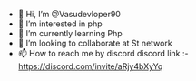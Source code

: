 - 👋 Hi, I’m @Vasudevloper90
- 👀 I’m interested in php
- 🌱 I’m currently learning Php
- 💞️ I’m looking to collaborate at St network 
- 📫 How to reach me by discord
                 discord link :- https://discord.com/invite/aRjy4bXyYq


<!---
Vasudevloper90/Vasudevloper90 is a ✨ special ✨ repository because its `README.md` (this file) appears on your GitHub profile.
You can click the Preview link to take a look at your changes.
--->
